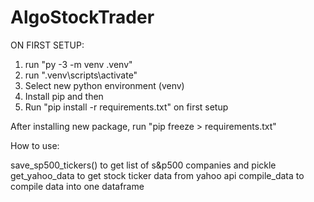 # AlgoStockTrader
ON FIRST SETUP:
1) run "py -3 -m venv .venv"
2) run ".venv\scripts\activate"
3) Select new python environment (venv)
4) Install pip and then
5) Run "pip install -r requirements.txt" on first setup 


After installing new package, run "pip freeze > requirements.txt"

How to use:

save_sp500_tickers() to get list of s&p500 companies and pickle
get_yahoo_data to get stock ticker data from yahoo api
compile_data to compile data into one dataframe

